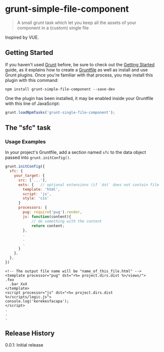 # grunt-simple-file-component

> A small grunt task which let you keep all the assets of your component in a (custom) single file

Inspired by VUE.

## Getting Started
If you haven't used [Grunt](http://gruntjs.com/) before, be sure to check out the [Getting Started](http://gruntjs.com/getting-started) guide, as it explains how to create a [Gruntfile](http://gruntjs.com/sample-gruntfile) as well as install and use Grunt plugins. Once you're familiar with that process, you may install this plugin with this command:

```shell
npm install grunt-simple-file-component --save-dev
```

One the plugin has been installed, it may be enabled inside your Gruntfile with this line of JavaScript:

```js
grunt.loadNpmTasks('grunt-single-file-component');
```

## The "sfc" task

### Usage Examples
In your project's Gruntfile, add a section named `sfc` to the data object passed into `grunt.initConfig()`.

```js
grunt.initConfig({
  sfc: {
    your_target: {
	  src: ['...'],
	  exts: {   // optional extensions (if `dst` does not contain file name), defaults are the following:
	    template: 'html',
		script: 'js',
        style: 'css'		
	  }
      processors: {
        pug: require('pug').render,
		js: function(content){
		    // do something with the content
			return content;
		},
		.
		.
		.
      }
    },
  },
})
```

```sfc
<!-- The output file name will be "name_of_this_file.html" -->
<template processor="pug" dst="<%= project.dirs.dist %>/views/">
.foo
  .bar XxX
</template>
<script processor="js" dst="<%= project.dirs.dist %>/scripts/logic.js">
console.log('kerekesfacapa');
</script>
.
.
.
```

## Release History
0.0.1: Initial release
